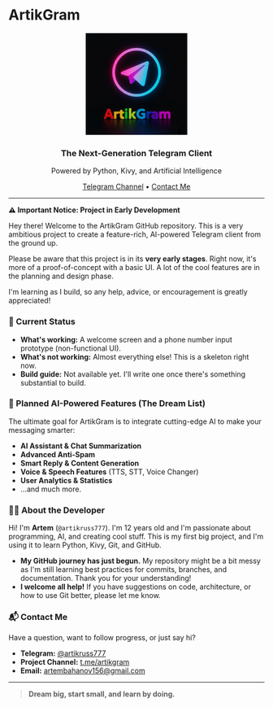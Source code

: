 # ArtikGram

<p align="center">
  <img src="assets/icons/logo.jpg" alt="ArtikGram Logo" width="200" height="200">
</p>

<h3 align="center">The Next-Generation Telegram Client</h3>
<p align="center">Powered by Python, Kivy, and Artificial Intelligence</p>

<p align="center">
  <!-- Замени ссылки ниже, когда появится проект -->
  <a href="https://t.me/artikgram">Telegram Channel</a> •
  <a href="mailto:artembahanov156@gmail.com">Contact Me</a>
</p>

---

**⚠️ Important Notice: Project in Early Development**

Hey there! Welcome to the ArtikGram GitHub repository. This is a very ambitious project to create a feature-rich, AI-powered Telegram client from the ground up.

Please be aware that this project is in its **very early stages**. Right now, it's more of a proof-of-concept with a basic UI. A lot of the cool features are in the planning and design phase.

I'm learning as I build, so any help, advice, or encouragement is greatly appreciated!

### 🚧 Current Status

*   **What's working:** A welcome screen and a phone number input prototype (non-functional UI).
*   **What's not working:** Almost everything else! This is a skeleton right now.
*   **Build guide:** Not available yet. I'll write one once there's something substantial to build.

### 🧠 Planned AI-Powered Features (The Dream List)

The ultimate goal for ArtikGram is to integrate cutting-edge AI to make your messaging smarter:
*   **AI Assistant & Chat Summarization**
*   **Advanced Anti-Spam**
*   **Smart Reply & Content Generation**
*   **Voice & Speech Features** (TTS, STT, Voice Changer)
*   **User Analytics & Statistics**
*   ...and much more.

### 👨‍💻 About the Developer

Hi! I'm **Artem** (`@artikruss777`). I'm 12 years old and I'm passionate about programming, AI, and creating cool stuff. This is my first big project, and I'm using it to learn Python, Kivy, Git, and GitHub.

*   **My GitHub journey has just begun.** My repository might be a bit messy as I'm still learning best practices for commits, branches, and documentation. Thank you for your understanding!
*   **I welcome all help!** If you have suggestions on code, architecture, or how to use Git better, please let me know.

### 📬 Contact Me

Have a question, want to follow progress, or just say hi?
*   **Telegram:** [@artikruss777](https://t.me/artikruss777)
*   **Project Channel:** [t.me/artikgram](https://t.me/artikgram)
*   **Email:** [artembahanov156@gmail.com](mailto:artembahanov156@gmail.com)

---

> **Dream big, start small, and learn by doing.**